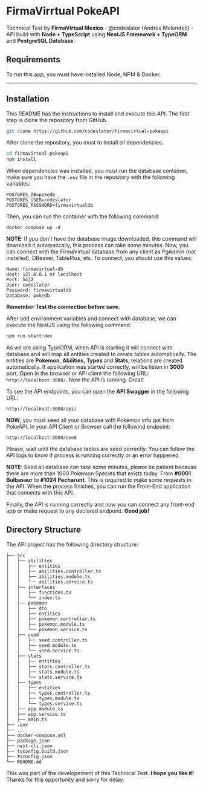 # FirmaVirrtual PokeAPI
Technical Test by **FirmaVirtual Mexico** - @codeslator (Andres Melendez) - API build with **Node + TypeScript** using **NestJS Framework + TypeORM** and **PostgreSQL Database**.
## Requirements
To run this app, you must have installed Node, NPM & Docker.

---
## Installation

This README has the instructions to install and execute this API. The first step is clone the repository from GitHub.
```bash
git clone https://github.com/codeslator/firmavirtual-pokeapi
```
After clone the repository, you must to install all dependencies.
```bash
cd firmavirtual-pokeapi
npm install
```
 When dependencies was installed, you must run the database container, make sure you have the `.env` file in the repository with the following variables:
 ```
POSTGRES_DB=pokedb
POSTGRES_USER=codeslator
POSTGRES_PASSWORD=firmavirtualdb
```
Then, you can run the container with the following command:
```docker
docker compose up -d
```
**NOTE**: If you don't have the database image downloaded, this command will download it automatically, this process can take some minutes. 
Now, you can connect with the FirmaVirtual database from any client as PgAdmin (not installed),  DBeaver, TablePlus, etc.
To connect, you should use this values:
```
Name: firmavirtual-db
Host: 127.0.0.1 or localhost
Port: 5432
User: codeslator
Password: firmavirtualdb
Database: pokedb
```
**Remember Test the connection before save.**

After add environment variables and connect with database, we can execute the NestJS using the following command:
```bash
npm run start:dev
```
As we are using TypeORM, when API is starting it will connect with database and will map all entities created to create tables automatically.
The entities are **Pokemon**, **Abilities**, **Types** and **Stats**, relations are created automatically.
If application was started correctly, will be listen in **3000** port. Open in the browser or API client the following URL: `http://localhost:3000/`. Now the API is running. Great!

To see the API endpoints, you can open the **API Swagger** in the following URL:
```
http://localhost:3000/api/
```
**NOW**, you must seed all your database with Pokemon info got from PokeAPI. In your API Client or Browser call the followind endpoint:
```
http://localhost:3000/seed
```
Please, wait until the database tables are seed correctly. You can follow the API logs to know if process is running correctly or an error happened.

**NOTE**: Seed all database can take some minutes, please be patient because there are more than 1000 Pokemon Species that exists today. From **#0001 Bulbasaur** to **#1024 Pecharunt**. This is required to make some requests in the API.  When the process finishes, you can run the Front-End application that connects with this API.

Finally, the API is running correctly and now you can connect any front-end app or make request to any declared endpoint. **Good job!**

## Directory Structure
The API project has the following directory structure:
```
├── src
│   ├── abilities
│   │   ├── entities
│   │   ├── abilities.controller.ts
│   │   ├── abilities.module.ts
│   │   └── abilities.service.ts
│   ├── interfaces
│   │   ├── functions.ts
│   │   └── index.ts
│   ├── pokemon
│   │   ├── dto
│   │   ├── entities
│   │   ├── pokemon.controller.ts
│   │   ├── pokemon.module.ts
│   │   └── pokemon.service.ts
│   ├── seed
│   │   ├── seed.controller.ts
│   │   ├── seed.module.ts
│   │   └── seed.service.ts
│   ├── stats
│   │   ├── entities
│   │   ├── stats.controller.ts
│   │   ├── stats.module.ts
│   │   └── stats.service.ts
│   ├── types
│   │   ├── entities
│   │   ├── types.controller.ts
│   │   ├── types.module.ts
│   │   └── types.service.ts
│   ├── app.module.ts
│   ├── app.service.ts
│   ├── main.ts
├── .env
├── ...
├── docker-compose.yml
├── package.json
├── nest-cli.json
├── tsconfig.build.json
├── tsconfig.json
└── README.md
```
This was part of the developement of this Technical Test. **I hope you like it!** Thanks for this opportunity and sorry for delay.